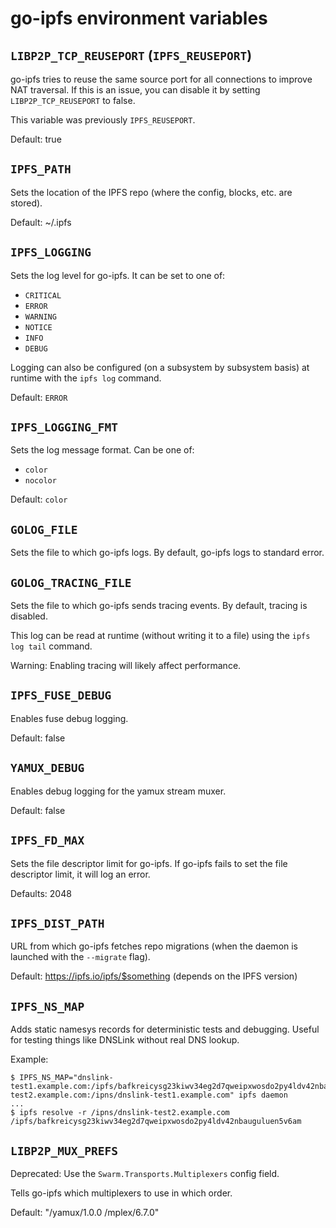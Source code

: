 # go-ipfs environment variables

## `LIBP2P_TCP_REUSEPORT` (`IPFS_REUSEPORT`)

go-ipfs tries to reuse the same source port for all connections to improve NAT
traversal. If this is an issue, you can disable it by setting
`LIBP2P_TCP_REUSEPORT` to false.

This variable was previously `IPFS_REUSEPORT`.

Default: true

## `IPFS_PATH`

Sets the location of the IPFS repo (where the config, blocks, etc.
are stored).

Default: ~/.ipfs

## `IPFS_LOGGING`

Sets the log level for go-ipfs. It can be set to one of:

* `CRITICAL`
* `ERROR`
* `WARNING`
* `NOTICE`
* `INFO`
* `DEBUG`

Logging can also be configured (on a subsystem by subsystem basis) at runtime
with the `ipfs log` command.

Default: `ERROR`

## `IPFS_LOGGING_FMT`

Sets the log message format. Can be one of:

* `color`
* `nocolor`

Default: `color`

## `GOLOG_FILE`

Sets the file to which go-ipfs logs. By default, go-ipfs logs to standard error.

## `GOLOG_TRACING_FILE`

Sets the file to which go-ipfs sends tracing events. By default, tracing is
disabled.

This log can be read at runtime (without writing it to a file) using the `ipfs
log tail` command.

Warning: Enabling tracing will likely affect performance.

## `IPFS_FUSE_DEBUG`

Enables fuse debug logging.

Default: false

## `YAMUX_DEBUG`

Enables debug logging for the yamux stream muxer.

Default: false

## `IPFS_FD_MAX`

Sets the file descriptor limit for go-ipfs. If go-ipfs fails to set the file
descriptor limit, it will log an error.

Defaults: 2048

## `IPFS_DIST_PATH`

URL from which go-ipfs fetches repo migrations (when the daemon is launched with
the `--migrate` flag).

Default: https://ipfs.io/ipfs/$something (depends on the IPFS version)

## `IPFS_NS_MAP`

Adds static namesys records for deterministic tests and debugging.
Useful for testing things like DNSLink without real DNS lookup.

Example:

```console
$ IPFS_NS_MAP="dnslink-test1.example.com:/ipfs/bafkreicysg23kiwv34eg2d7qweipxwosdo2py4ldv42nbauguluen5v6am,dnslink-test2.example.com:/ipns/dnslink-test1.example.com" ipfs daemon
...
$ ipfs resolve -r /ipns/dnslink-test2.example.com
/ipfs/bafkreicysg23kiwv34eg2d7qweipxwosdo2py4ldv42nbauguluen5v6am
```

## `LIBP2P_MUX_PREFS`

Deprecated: Use the `Swarm.Transports.Multiplexers` config field.

Tells go-ipfs which multiplexers to use in which order.

Default: "/yamux/1.0.0 /mplex/6.7.0"
